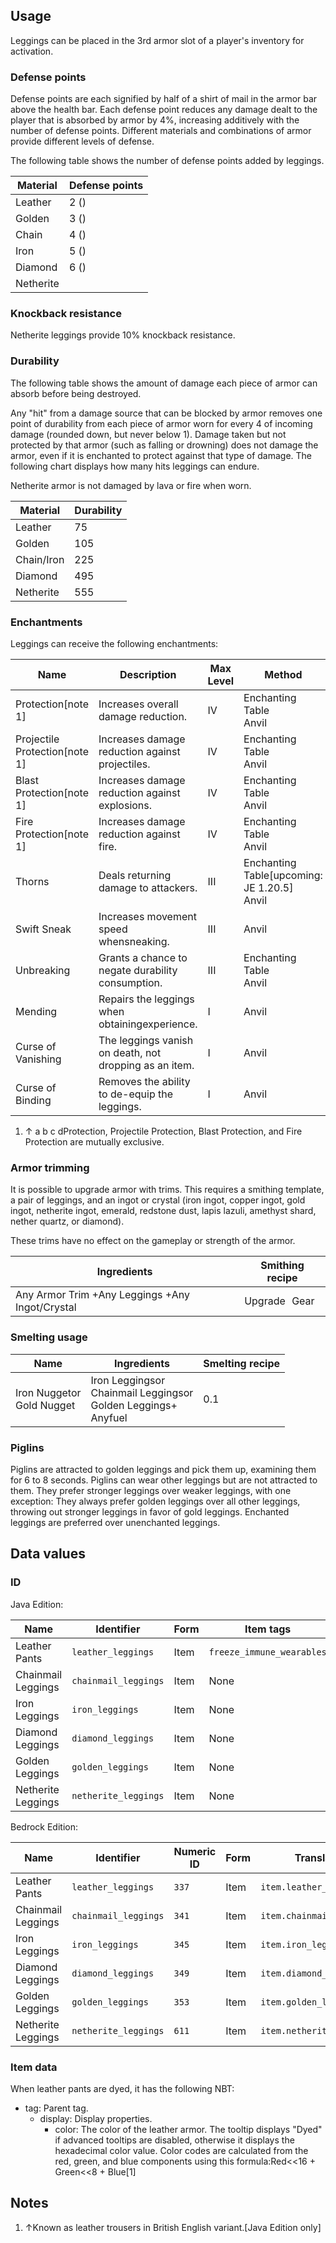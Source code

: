 ## Usage
Leggings can be placed in the 3rd armor slot of a player's inventory for activation.

### Defense points
Defense points are each signified by half of a shirt of mail in the armor bar above the health bar. Each defense point reduces any damage dealt to the player that is absorbed by armor by 4%, increasing additively with the number of defense points. Different materials and combinations of armor provide different levels of defense.

The following table shows the number of defense points added by leggings.

| Material  | Defense points |
|-----------|----------------|
| Leather   | 2 ()           |
| Golden    | 3 ()           |
| Chain     | 4 ()           |
| Iron      | 5 ()           |
| Diamond   | 6 ()           |
| Netherite |                |

### Knockback resistance
Netherite leggings provide 10% knockback resistance.

### Durability
The following table shows the amount of damage each piece of armor can absorb before being destroyed.

Any "hit" from a damage source that can be blocked by armor removes one point of durability from each piece of armor worn for every 4 of incoming damage (rounded down, but never below 1). Damage taken but not protected by that armor (such as falling or drowning) does not damage the armor, even if it is enchanted to protect against that type of damage. The following chart displays how many hits leggings can endure.

Netherite armor is not damaged by lava or fire when worn.

| Material   | Durability |
|------------|------------|
| Leather    | 75         |
| Golden     | 105        |
| Chain/Iron | 225        |
| Diamond    | 495        |
| Netherite  | 555        |

### Enchantments
Leggings can receive the following enchantments:

| Name                          | Description                                            | Max Level | Method                                           | Weight |
|-------------------------------|--------------------------------------------------------|-----------|--------------------------------------------------|--------|
| Protection[note 1]            | Increases overall damage reduction.                    | IV        | Enchanting Table<br/>Anvil                       | 10     |
| Projectile Protection[note 1] | Increases damage reduction against projectiles.        | IV        | Enchanting Table<br/>Anvil                       | 5      |
| Blast Protection[note 1]      | Increases damage reduction against explosions.         | IV        | Enchanting Table<br/>Anvil                       | 2      |
| Fire Protection[note 1]       | Increases damage reduction against fire.               | IV        | Enchanting Table<br/>Anvil                       | 5      |
| Thorns                        | Deals returning damage to attackers.                   | III       | Enchanting Table‌[upcoming: JE 1.20.5]<br/>Anvil | 1      |
| Swift Sneak                   | Increases movement speed whensneaking.                 | III       | Anvil                                            | 1      |
| Unbreaking                    | Grants a chance to negate durability consumption.      | III       | Enchanting Table<br/>Anvil                       | 5      |
| Mending                       | Repairs the leggings when obtainingexperience.         | I         | Anvil                                            | 2      |
| Curse of Vanishing            | The leggings vanish on death, not dropping as an item. | I         | Anvil                                            | 1      |
| Curse of Binding              | Removes the ability to de-equip the leggings.          | I         | Anvil                                            | 1      |

1. ↑ a b c dProtection, Projectile Protection, Blast Protection, and Fire Protection are mutually exclusive.

### Armor trimming
It is possible to upgrade armor with trims. This requires a smithing template, a pair of leggings, and an ingot or crystal (iron ingot, copper ingot, gold ingot, netherite ingot, emerald, redstone dust, lapis lazuli, amethyst shard, nether quartz, or diamond).

These trims have no effect on the gameplay or strength of the armor. 

| Ingredients                                     | Smithing recipe |
|-------------------------------------------------|-----------------|
| Any Armor Trim +Any Leggings +Any Ingot/Crystal | Upgrade Gear    |

### Smelting usage
| Name                          | Ingredients                                                               | Smelting recipe |
|-------------------------------|---------------------------------------------------------------------------|-----------------|
| Iron Nuggetor<br/>Gold Nugget | Iron Leggingsor<br/>Chainmail Leggingsor<br/>Golden Leggings+<br/>Anyfuel | 0.1             |

### Piglins
Piglins are attracted to golden leggings and pick them up, examining them for 6 to 8 seconds. Piglins can wear other leggings but are not attracted to them. They prefer stronger leggings over weaker leggings, with one exception: They always prefer golden leggings over all other leggings, throwing out stronger leggings in favor of gold leggings. Enchanted leggings are preferred over unenchanted leggings.

## Data values
### ID
Java Edition:

| Name               | Identifier           | Form | Item tags                 | Translation key                     |
|--------------------|----------------------|------|---------------------------|-------------------------------------|
| Leather Pants      | `leather_leggings`   | Item | `freeze_immune_wearables` | `item.minecraft.leather_leggings`   |
| Chainmail Leggings | `chainmail_leggings` | Item | None                      | `item.minecraft.chainmail_leggings` |
| Iron Leggings      | `iron_leggings`      | Item | None                      | `item.minecraft.iron_leggings`      |
| Diamond Leggings   | `diamond_leggings`   | Item | None                      | `item.minecraft.diamond_leggings`   |
| Golden Leggings    | `golden_leggings`    | Item | None                      | `item.minecraft.golden_leggings`    |
| Netherite Leggings | `netherite_leggings` | Item | None                      | `item.minecraft.netherite_leggings` |

Bedrock Edition:

| Name               | Identifier           | Numeric ID | Form | Translation key                |
|--------------------|----------------------|------------|------|--------------------------------|
| Leather Pants      | `leather_leggings`   | `337`      | Item | `item.leather_leggings.name`   |
| Chainmail Leggings | `chainmail_leggings` | `341`      | Item | `item.chainmail_leggings.name` |
| Iron Leggings      | `iron_leggings`      | `345`      | Item | `item.iron_leggings.name`      |
| Diamond Leggings   | `diamond_leggings`   | `349`      | Item | `item.diamond_leggings.name`   |
| Golden Leggings    | `golden_leggings`    | `353`      | Item | `item.golden_leggings.name`    |
| Netherite Leggings | `netherite_leggings` | `611`      | Item | `item.netherite_leggings.name` |

### Item data
When leather pants are dyed, it has the following NBT:

- tag: Parent tag.
	- display: Display properties.
		- color: The color of the leather armor. The tooltip displays "Dyed" if advanced tooltips are disabled, otherwise it displays the hexadecimal color value. Color codes are calculated from the red, green, and blue components using this formula:Red<<16 + Green<<8 + Blue[1]

## Notes
1. ↑Known as leather trousers in British English variant.‌[Java Edition  only]


